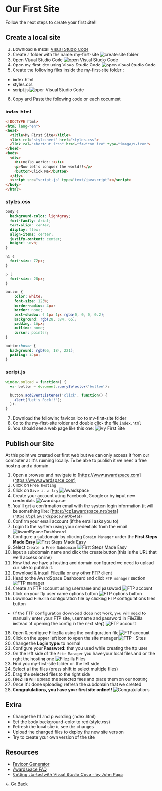 # Our First Site

Follow the next steps to create your first site!!

## Create a local site

1. Download & install [Visual Studio Code](https://code.visualstudio.com)
2. Create a folder with the name: my-first-site
![create site folder](resources/first-site/folder.png)
3. Open Visual Studio Code
![open Visual Studio Code](resources/first-site/open_folder.png)
4. Open my-first-site using Visual Studio Code
![open Visual Studio Code](resources/first-site/open_folder_2.png)
5. Create the following files inside the my-first-site folder :
  * index.html
  * styles.css
  * script.js
![open Visual Studio Code](resources/first-site/create_files.png)
6. Copy and Paste the following code on each document

### index.html
```html
<!DOCTYPE html>
<html lang="en">
<head>
  <title>My First Site</title>
  <link rel="stylesheet" href="styles.css">
  <link rel="shortcut icon" href="favicon.ico" type="image/x-icon">
</head>
<body>
  <div>
    <h1>Hello World!!!</h1>
    <p>Now let's conquer the world!!</p>
    <button>Click Me</button>
  </div>
  <script src="script.js" type="text/javascript"></script>
</body>
</html>
```

### styles.css
```css
body {
  background-color: lightgray;
  font-family: Arial;
  text-align: center;
  display: flex;
  align-items: center;
  justify-content: center;
  height: 90vh;
}

h1 {
  font-size: 72px;
}

p {
  font-size: 28px;
}

button {
    color: white;
    font-size: 125%;
    border-radius: 4px;
    border: none;
    text-shadow: 0 1px 1px rgba(0, 0, 0, 0.2);
    background: rgb(28, 184, 65);
    padding: 10px;
    outline: none;
    cursor: pointer;
}

button:hover {
  background: rgb(66, 184, 221);
  padding: 12px;
}
```

### script.js
```js
window.onload = function() {
  var button = document.querySelector('button');

  button.addEventListener('click', function() {
    alert("Let's Rock!!");
  });
}
```

7. Download the following [favicon.ico](resources/first-site/favicon.ico) to my-first-site folder
8. Go to the my-first-site folder and double click the file `index.html`
9. You should see a web page like this one:
![My First Site](resources/first-site/my_first_site.png)

## Publish our Site

At this point we created our first web but we can only access it from our computer as it's running locally.
To be able to publish it we need a free hosting and a domain.

1. Open a browser and navigate to [https://www.awardspace.com](https://www.awardspace.com)
2. Click on `Free hosting`
3. Click on `Give it a try`
![Awardspace](resources/first-site/awardspace.png)
4. Create your account using Facebook, Google or by input new credentials
![Awardspace](resources/first-site/awardspace_signup.png)
5. You'll get a confirmation email with the system login information (it will be something like: [https://cp1.awardspace.net/beta](https://cp1.awardspace.net/beta))
6. Confirm your email account (if the email asks you to)
7. Login to the system using your credentials from the email
![AwardSpace Dashboard](resources/first-site/awardspace-panel.png)
8. Configure a subdomain by clicking `Domain Manager` under the **First Steps Made Easy**
![First Steps Made Easy](resources/first-site/domain.png)
9. Select `Create a Free Subdomain`
![First Steps Made Easy](resources/first-site/awardspace_subdomain.png)
10. Input a subdomain name and click the create button (this is the URL that we'll access online)
12. Now that we have a hosting and domain configured we need to upload our site to publish it.
13. Download & install [Filezilla](https://filezilla-project.org/download.php?show_all=1   )
or any other [FTP](https://simple.wikipedia.org/wiki/FTP) client
14. Head to the AwardSpace Dashboard and click `FTP manager` section
![FTP manager](resources/first-site/ftp-configure.png)
15. Create an FTP account using username and password
![FTP account](resources/first-site/awardspace_ftp_account.png)
16. Click on your ftp user name options button
![FTP options button](resources/first-site/awardspace_fpt_configuration.png)
17. Download FileZilla configuration file by clicking FTP configurations files button
* (If the FTP configuration download does not work, you will need to manually enter your FTP site, 
   username and password in FileZilla instead of opening the config in the next step)
![FTP account](resources/first-site/awardspace_filezilla_configuration_file.png)
18. Open & configure Filezilla using the configuration file
![FTP account](resources/first-site/awardspace_filezilla_how_to_configure.png)
19. Click on the upper left icon to open the site manager
![FTP - Sites](resources/first-site/ftp-sites.png)
20. Change the **Login type:** to normal
21. Configure your **Password:** that you used while creating the ftp user
19. On the left side of the `Site Manager` you have your local files and on the right the hosting one
![Filezilla Files](resources/first-site/filezilla_files.png)
20. Find you my-first-site folder on the left side
21. Select all the files (press shift to select multiple files)
22. Drag the selected files to the right side
23. FileZilla will upload the selected files and place them on our hosting
24. Once it's done uploading refresh the subdomain that we created
25. **Congratulations, you have your first site online!!**
![Congratulations](resources/first-site/congratulations.gif)

## Extra
* Change the h1 and p wording (index.html)
* Set the body background-color to red (style.css)
* Refresh the local site to see the changes
* Upload the changed files to deploy the new site version
* Try to create your own version of the site

## Resources
* [Favicon Generator](https://www.favicon-generator.org)
* [Awardspace FAQ](https://www.awardspace.com/frequently-asked-questions)
* [Getting started with Visual Studio Code - by John Papa](https://johnpapa.net/getting-started-with-visual-studio-code)

[<- Go Back](README.md)
